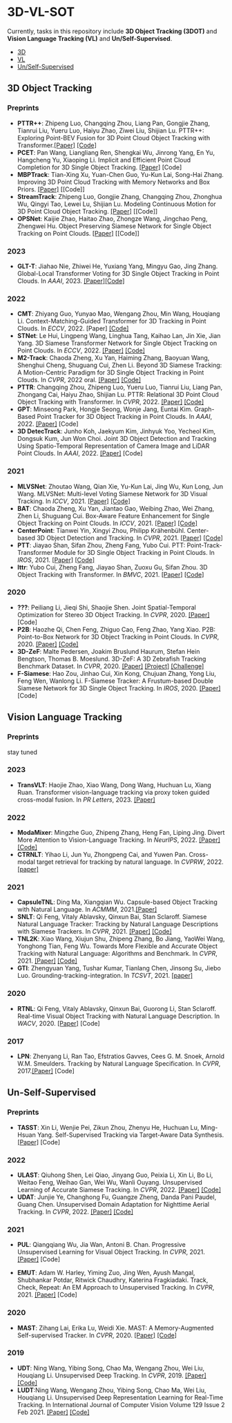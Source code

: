 # 3D-VL-SOT
Currently, tasks in this repository include **3D Object Tracking (3DOT)** and **Vision Language Tracking (VL)** and **Un/Self-Supervised**. 
- [3D](#3d-object-tracking)
- [VL](#vision-language-tracking)
- [Un/Self-Supervised](#un-self-supervised)

## 3D Object Tracking

### Preprints
- **PTTR++**: Zhipeng Luo, Changqing Zhou, Liang Pan, Gongjie Zhang, Tianrui Liu, Yueru Luo, Haiyu Zhao, Ziwei Liu, Shijian Lu. PTTR++: Exploring Point-BEV Fusion for 3D Point Cloud Object Tracking with Transformer.[[Paper]](https://arxiv.org/pdf/2208.05216) [[Code]](https://github.com/Jasonkks/PTTR)
- **PCET**: Pan Wang, Liangliang Ren, Shengkai Wu, Jinrong Yang, En Yu, Hangcheng Yu, Xiaoping Li. Implicit and Efficient Point Cloud Completion for 3D Single Object Tracking. [[Paper]](https://arxiv.org/abs/2209.00522) [Code]
- **MBPTrack**: Tian-Xing Xu, Yuan-Chen Guo, Yu-Kun Lai, Song-Hai Zhang. Improving 3D Point Cloud Tracking with Memory Networks and Box Priors. [[Paper]](http://arxiv.org/abs/2303.05071) [[Code]]
- **StreamTrack**: Zhipeng Luo, Gongjie Zhang, Changqing Zhou, Zhonghua Wu, Qingyi Tao, Lewei Lu, Shijian Lu. Modeling Continuous Motion for 3D Point Cloud Object Tracking. [[Paper]](http://arxiv.org/abs/2303.07605) [[Code]]
- **OPSNet**: Kaijie Zhao, Haitao Zhao, Zhongze Wang, Jingchao Peng, Zhengwei Hu. Object Preserving Siamese Network for Single Object Tracking on Point Clouds. [[Paper]](http://arxiv.org/abs/2301.12057) [[Code]]

### 2023
- **GLT-T**: Jiahao Nie, Zhiwei He, Yuxiang Yang, Mingyu Gao, Jing Zhang. Global-Local Transformer Voting for 3D Single Object Tracking in Point Clouds. In _AAAI_, 2023. [[Paper]](https://arxiv.org/abs/2211.10927)[[Code]](https://github.com/haooozi/GLT-T)

### 2022
- **CMT**: Zhiyang Guo, Yunyao Mao, Wengang Zhou, Min Wang, Houqiang Li. Context-Matching-Guided Transformer for 3D Tracking in Point Clouds. In _ECCV_, 2022. [Paper] [[Code]](https://github.com/jasongzy/CMT)
- **STNet**: Le Hui, Lingpeng Wang, Linghua Tang, Kaihao Lan, Jin Xie, Jian Yang. 3D Siamese Transformer Network for Single Object Tracking on Point Clouds. In _ECCV_, 2022. [[Paper]](https://arxiv.org/abs/2207.11995) [[Code]](https://github.com/fpthink/STNet)
- **M2-Track**: Chaoda Zheng, Xu Yan, Haiming Zhang, Baoyuan Wang, Shenghui Cheng, Shuguang Cui, Zhen Li. Beyond 3D Siamese Tracking: A Motion-Centric Paradigm for 3D Single Object Tracking in Point Clouds. In _CVPR_, 2022 oral. [[Paper]](https://openaccess.thecvf.com/content/CVPR2022/papers/Zheng_Beyond_3D_Siamese_Tracking_A_Motion-Centric_Paradigm_for_3D_Single_CVPR_2022_paper.pdf) [[Code]](https://github.com/Ghostish/Open3DSOT)
- **PTTR**: Changqing Zhou, Zhipeng Luo, Yueru Luo, Tianrui Liu, Liang Pan, Zhongang Cai, Haiyu Zhao, Shijian Lu. PTTR: Relational 3D Point Cloud Object Tracking with Transformer. In _CVPR_, 2022. [[Paper]](https://openaccess.thecvf.com/content/CVPR2022/papers/Zhou_PTTR_Relational_3D_Point_Cloud_Object_Tracking_With_Transformer_CVPR_2022_paper.pdf) [[Code]](https://github.com/jasonkks/pttr)
- **GPT**: Minseong Park, Hongje Seong, Wonje Jang, Euntai Kim. Graph-Based Point Tracker for 3D Object Tracking in Point Clouds. In _AAAI_, 2022. [[Paper]](https://www.aaai.org/AAAI22Papers/AAAI-5325.ParkM.pdf) [Code]
- **3D DetecTrack**: Junho Koh, Jaekyum Kim, Jinhyuk Yoo, Yecheol Kim, Dongsuk Kum, Jun Won Choi. Joint 3D Object Detection and Tracking Using Spatio-Temporal Representation of Camera Image and LiDAR Point Clouds. In _AAAI_, 2022. [[Paper]](https://arxiv.org/abs/2112.07116) [Code]

### 2021
- **MLVSNet**: Zhoutao Wang, Qian Xie, Yu-Kun Lai, Jing Wu, Kun Long, Jun Wang. MLVSNet: Multi-level Voting Siamese Network for 3D Visual Tracking. In _ICCV_, 2021. [[Paper]](https://openaccess.thecvf.com/content/ICCV2021/papers/Wang_MLVSNet_Multi-Level_Voting_Siamese_Network_for_3D_Visual_Tracking_ICCV_2021_paper.pdf) [[Code]](https://github.com/codewzt/mlvsnet)
- **BAT**: Chaoda Zheng, Xu Yan, Jiantao Gao, Weibing Zhao, Wei Zhang, Zhen Li, Shuguang Cui. Box-Aware Feature Enhancement for Single Object Tracking on Point Clouds. In _ICCV_, 2021. [[Paper]](https://arxiv.org/abs/2108.04728) [[Code]](https://github.com/Ghostish/Open3DSOT)
- **CenterPoint**: Tianwei Yin, Xingyi Zhou, Philipp Krähenbühl. Center-based 3D Object Detection and Tracking. In _CVPR_, 2021. [[Paper]](https://openaccess.thecvf.com/content/CVPR2021/papers/Yin_Center-Based_3D_Object_Detection_and_Tracking_CVPR_2021_paper.pdf) [[Code]](https://github.com/tianweiy/CenterPoint)
- **PTT**: Jiayao Shan, Sifan Zhou, Zheng Fang, Yubo Cui. PTT: Point-Track-Transformer Module for 3D Single Object Tracking in Point Clouds. In _IROS_, 2021. [[Paper]](https://arxiv.org/abs/2108.06455) [[Code]](https://github.com/shanjiayao/PTT)
- **lttr**: Yubo Cui, Zheng Fang, Jiayao Shan, Zuoxu Gu, Sifan Zhou. 3D Object Tracking with Transformer. In _BMVC_, 2021. [[Paper]](bmvc2021-virtualconference.com/assets/papers/1445.pdf) [[Code]](https://github.com/3bobo/lttr)

### 2020
- **???**: Peiliang Li, Jieqi Shi, Shaojie Shen. Joint Spatial-Temporal Optimization for Stereo 3D Object Tracking. In _CVPR_, 2020. [[Paper]](https://openaccess.thecvf.com/content_CVPR_2020/papers/Li_Joint_Spatial-Temporal_Optimization_for_Stereo_3D_Object_Tracking_CVPR_2020_paper.pdf) [Code]
- **P2B**: Haozhe Qi, Chen Feng, Zhiguo Cao, Feng Zhao, Yang Xiao. P2B: Point-to-Box Network for 3D Object Tracking in Point Clouds. In _CVPR_, 2020. [[Paper]](https://openaccess.thecvf.com/content_CVPR_2020/papers/Qi_P2B_Point-to-Box_Network_for_3D_Object_Tracking_in_Point_Clouds_CVPR_2020_paper.pdf) [[Code]](https://github.com/HaozheQi/P2B)
- **3D-ZeF**: Malte Pedersen, Joakim Bruslund Haurum, Stefan Hein Bengtson, Thomas B. Moeslund. 3D-ZeF: A 3D Zebrafish Tracking Benchmark Dataset. In _CVPR_, 2020. [[Paper]](https://openaccess.thecvf.com/content_CVPR_2020/papers/Pedersen_3D-ZeF_A_3D_Zebrafish_Tracking_Benchmark_Dataset_CVPR_2020_paper.pdf) [[Project]](https://vap.aau.dk/3d-zef/) [[Challenge]](https://motchallenge.net/data/3D-ZeF20/)
- **F-Siamese**: Hao Zou, Jinhao Cui, Xin Kong, Chujuan Zhang, Yong Liu, Feng Wen, Wanlong Li. F-Siamese Tracker: A Frustum-based Double Siamese Network for 3D Single Object Tracking. In _IROS_, 2020. [[Paper]](http://ras.papercept.net/images/temp/IROS/files/1722.pdf) [Code]


## Vision Language Tracking

### Preprints
stay tuned

### 2023
- **TransVLT**: Haojie Zhao, Xiao Wang, Dong Wang, Huchuan Lu, Xiang Ruan. Transformer vision-language tracking via proxy token guided cross-modal fusion. In _PR Letters_, 2023. [[Paper]](https://www.sciencedirect.com/science/article/pii/S0167865523000545?via%3Dihub)

### 2022
- **ModaMixer**: Mingzhe Guo, Zhipeng Zhang, Heng Fan, Liping Jing. Divert More Attention to Vision-Language Tracking. In _NeurIPS_, 2022. [[Paper]](https://openreview.net/forum?id=NhrbIME2Ljl) [[Code]](https://github.com/JudasDie/SOTS)
- **CTRNLT**: Yihao Li, Jun Yu, Zhongpeng Cai, and Yuwen Pan. Cross-modal target retrieval for tracking by natural language. In _CVPRW_, 2022. [[paper]](https://openaccess.thecvf.com/content/CVPR2022W/ODRUM/papers/Li_Cross-Modal_Target_Retrieval_for_Tracking_by_Natural_Language_CVPRW_2022_paper.pdf)

### 2021
- **CapsuleTNL**: Ding Ma, Xiangqian Wu. Capsule-based Object Tracking with Natural Language. In _ACMMM_, 2021.[[Paper]](https://dl.acm.org/doi/pdf/10.1145/3474085.3475349)
- **SNLT**: Qi Feng, Vitaly Ablavsky, Qinxun Bai, Stan Sclaroff. Siamese Natural Language Tracker: Tracking by Natural Language Descriptions with Siamese Trackers. In _CVPR_, 2021. [[Paper]](http://openaccess.thecvf.com//content/CVPR2021/papers/Feng_Siamese_Natural_Language_Tracker_Tracking_by_Natural_Language_Descriptions_With_CVPR_2021_paper.pdf) [[Code]](https://github.com/fredfung007/snlt)
- **TNL2K**: Xiao Wang, Xiujun Shu, Zhipeng Zhang, Bo Jiang, YaoWei Wang, Yonghong Tian, Feng Wu. Towards More Flexible and Accurate Object Tracking with Natural Language: Algorithms and Benchmark. In _CVPR_, 2021. [[Paper]](http://openaccess.thecvf.com//content/CVPR2021/papers/Wang_Towards_More_Flexible_and_Accurate_Object_Tracking_With_Natural_Language_CVPR_2021_paper.pdf) [[Code]](https://github.com/wangxiao5791509/TNL2K_evaluation_toolkit)
- **GTI**: Zhengyuan Yang, Tushar Kumar, Tianlang Chen, Jinsong Su, Jiebo Luo. Grounding-tracking-integration. In _TCSVT_, 2021. [[paper]](https://arxiv.org/abs/1912.06316) 

### 2020
- **RTNL**: Qi Feng, Vitaly Ablavsky, Qinxun Bai, Guorong Li, Stan Sclaroff. Real-time Visual Object Tracking with Natural Language Description. In _WACV_, 2020. [[Paper]](https://arxiv.org/pdf/1907.11751v3.pdf) [Code]

### 2017
- **LPN**: Zhenyang Li, Ran Tao, Efstratios Gavves, Cees G. M. Snoek, Arnold W.M. Smeulders. Tracking by Natural Language Specification. In _CVPR_, 2017.[[Paper]](https://openaccess.thecvf.com/content_cvpr_2017/papers/Li_Tracking_by_Natural_CVPR_2017_paper.pdf) [Code]


## Un-Self-Supervised

### Preprints
- **TASST**: Xin Li, Wenjie Pei, Zikun Zhou, Zhenyu He, Huchuan Lu, Ming-Hsuan Yang. Self-Supervised Tracking via Target-Aware Data Synthesis. [[Paper]](https://arxiv.org/pdf/2106.10900v2.pdf) [Code]

### 2022
- **ULAST**: Qiuhong Shen, Lei Qiao, Jinyang Guo, Peixia Li, Xin Li, Bo Li, Weitao Feng, Weihao Gan, Wei Wu, Wanli Ouyang. Unsupervised Learning of Accurate Siamese Tracking. In _CVPR_, 2022. [[Paper]](http://openaccess.thecvf.com//content/CVPR2022/papers/Shen_Unsupervised_Learning_of_Accurate_Siamese_Tracking_CVPR_2022_paper.pdf) [[Code]](https://github.com/florinshum/ulast)
- **UDAT**: Junjie Ye, Changhong Fu, Guangze Zheng, Danda Pani Paudel, Guang Chen. Unsupervised Domain Adaptation for Nighttime Aerial Tracking. In _CVPR_, 2022. [[Paper]](http://openaccess.thecvf.com//content/CVPR2022/papers/Ye_Unsupervised_Domain_Adaptation_for_Nighttime_Aerial_Tracking_CVPR_2022_paper.pdf) [[Code]](https://github.com/vision4robotics/udat)

### 2021
- **PUL**: Qiangqiang Wu, Jia Wan, Antoni B. Chan. Progressive Unsupervised Learning for Visual Object Tracking. In _CVPR_, 2021. [[Paper]](https://openaccess.thecvf.com/content/CVPR2021/html/Wu_Progressive_Unsupervised_Learning_for_Visual_Object_Tracking_CVPR_2021_paper.html) [Code]

- **EMUT**: Adam W. Harley, Yiming Zuo, Jing Wen, Ayush Mangal, Shubhankar Potdar, Ritwick Chaudhry, Katerina Fragkiadaki. Track, Check, Repeat: An EM Approach to Unsupervised Tracking. In _CVPR_, 2021. [[Paper]](http://openaccess.thecvf.com//content/CVPR2021/papers/Harley_Track_Check_Repeat_An_EM_Approach_to_Unsupervised_Tracking_CVPR_2021_paper.pdf) [Code]

### 2020
- **MAST**: Zihang Lai, Erika Lu, Weidi Xie. MAST: A Memory-Augmented Self-supervised Tracker. In _CVPR_, 2020. [[Paper]](http://openaccess.thecvf.com/content_CVPR_2020/papers/Lai_MAST_A_Memory-Augmented_Self-Supervised_Tracker_CVPR_2020_paper.pdf) [[Code]](https://github.com/zlai0/MAST)

### 2019
- **UDT**: Ning Wang, Yibing Song, Chao Ma, Wengang Zhou, Wei Liu, Houqiang Li. Unsupervised Deep Tracking. In _CVPR_, 2019. [[Paper]](http://openaccess.thecvf.com/content_CVPR_2019/papers/Wang_Unsupervised_Deep_Tracking_CVPR_2019_paper.pdf) [[Code]](https://github.com/594422814/UDT)
- **LUDT**:Ning Wang, Wengang Zhou, Yibing Song, Chao Ma, Wei Liu, Houqiang Li. Unsupervised Deep Representation Learning for Real-Time Tracking. In International Journal of Computer Vision Volume 129 Issue 2 Feb 2021.  [[Paper]](https://594422814.github.io/LUDT/LUDT.pdf) [[Code]](https://github.com/594422814/UDT)
